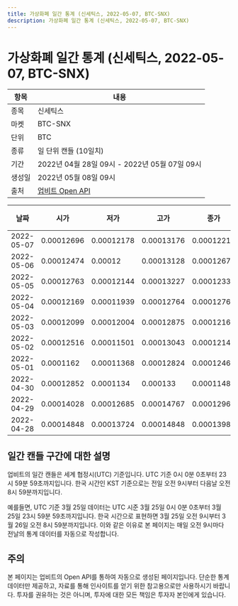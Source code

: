 ```yaml
---
title: 가상화폐 일간 통계 (신세틱스, 2022-05-07, BTC-SNX)
description: 가상화폐 일간 통계 (신세틱스, 2022-05-07, BTC-SNX)
---
```



가상화폐 일간 통계 (신세틱스, 2022-05-07, BTC-SNX)
===

|항목|내용|
|--|--|
|종목|신세틱스|
|마켓|BTC-SNX|
|단위|BTC|
|종류|일 단위 캔들 (10일치)|
|기간|2022년 04월 28일 09시 - 2022년 05월 07일 09시|
|생성일|2022년 05월 08일 09시|
|출처|[업비트 Open API](https://docs.upbit.com)|


|날짜|시가|저가|고가|종가|비고|
|--|--|--|--|--|--|
|2022-05-07|0.00012696|0.00012178|0.00013176|0.00012216|    |
|2022-05-06|0.00012474|0.00012|0.00013128|0.00012672|    |
|2022-05-05|0.00012763|0.00012144|0.00013227|0.00012336|    |
|2022-05-04|0.00012169|0.00011939|0.00012764|0.00012763|    |
|2022-05-03|0.00012099|0.00012004|0.00012875|0.00012169|    |
|2022-05-02|0.00012516|0.00011501|0.00013043|0.00012145|    |
|2022-05-01|0.0001162|0.00011368|0.00012824|0.0001246|    |
|2022-04-30|0.00012852|0.0001134|0.000133|0.00011484|    |
|2022-04-29|0.00014028|0.00012685|0.00014767|0.00012963|    |
|2022-04-28|0.00014848|0.00013724|0.00014848|0.00013983|    |


일간 캔들 구간에 대한 설명
---


업비트의 일간 캔들은 세계 협정시(UTC) 기준입니다. 
UTC 기준 0시 0분 0초부터 23시 59분 59초까지입니다. 
한국 시간인 KST 기준으로는 전일 오전 9시부터 다음날 오전 8시 59분까지입니다. 


예를들면, UTC 기준 3월 25일 데이터는 UTC 시준 3월 25일 0시 0분 0초부터 3월 25일 23시 59분 59초까지입니다. 
한국 시간으로 표현하면 3월 25일 오전 9시부터 3월 26일 오전 8시 59분까지입니다. 
이와 같은 이유로 본 페이지는 매일 오전 9시마다 전날의 통계 데이터를 자동으로 작성합니다. 


주의
---


본 페이지는 업비트의 Open API를 통하여 자동으로 생성된 페이지입니다. 
단순한 통계 데이터만 제공하고, 자료를 통해 인사이트를 얻기 위한 참고용으로만 사용하시기 바랍니다. 
투자를 권유하는 것은 아니며, 투자에 대한 모든 책임은 투자자 본인에게 있습니다. 
